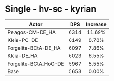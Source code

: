 # Single - hv-sc - kyrian
| Actor | DPS | Increase |
|---|:---:|:---:|
|Pelagos-CM-DE_HA|6314|11.69%|
|Kleia-PC-DE|6149|8.78%|
|Forgelite-BCtA-DE_HA|6097|7.86%|
|Kleia-DE_HA|6023|6.55%|
|Forgelite-BCtA_HoG-DE|5967|5.55%|
|Base|5653|0.00%|
